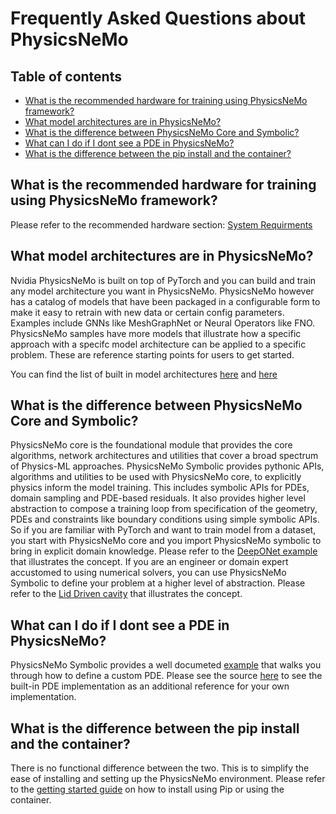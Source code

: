 # Frequently Asked Questions about PhysicsNeMo

## Table of contents

- [What is the recommended hardware for training using PhysicsNeMo framework?](#what-is-the-recommended-hardware-for-training-using-physicsnemo-framework)
- [What model architectures are in PhysicsNeMo?](#what-model-architectures-are-in-physicsnemo)
- [What is the difference between PhysicsNeMo Core and Symbolic?](#what-is-the-difference-between-physicsnemo-core-and-symbolic)
- [What can I do if I dont see a PDE in PhysicsNeMo?](#what-can-i-do-if-i-dont-see-a-pde-in-physicsnemo)
- [What is the difference between the pip install and the container?](#what-is-the-difference-between-the-pip-install-and-the-container)

## What is the recommended hardware for training using PhysicsNeMo framework?

Please refer to the recommended hardware section:
[System Requirments](https://docs.nvidia.com/deeplearning/modulus/getting-started/index.html#system-requirements)

## What model architectures are in PhysicsNeMo?

Nvidia PhysicsNeMo is built on top of PyTorch and you can build and train any model
architecture you want in PhysicsNeMo. PhysicsNeMo however has a catalog of models that
have been packaged in a configurable form to make it easy to retrain with new data or certain
config parameters. Examples include GNNs like MeshGraphNet or Neural Operators like FNO.
PhysicsNeMo samples have more models that illustrate how a specific approach with a specifc
model architecture can be applied to a specific problem.
These are reference starting points for users to get started.

You can find the list of built in model architectures
[here](https://github.com/NVIDIA/modulus/tree/main/modulus/models) and
[here](https://github.com/NVIDIA/modulus-sym/tree/main/modulus/sym/models)

## What is the difference between PhysicsNeMo Core and Symbolic?

PhysicsNeMo core is the foundational module that provides the core algorithms, network
architectures and utilities that cover a broad spectrum of Physics-ML approaches.
PhysicsNeMo Symbolic provides pythonic APIs, algorithms and utilities to be used with
PhysicsNeMo core, to explicitly physics inform the model training. This includes symbolic
APIs for PDEs, domain sampling and PDE-based residuals. It also provides higher level
abstraction to compose a training loop from specification of the geometry, PDEs and
constraints like boundary conditions using simple symbolic APIs.
So if you are familiar with PyTorch and want to train model from a dataset, you start
with PhysicsNeMo core and you import PhysicsNeMo symbolic to bring in explicit domain knowledge.
Please refer to the [DeepONet example](https://github.com/modulus/tree/main/examples/cfd/darcy_deeponet_physics)
that illustrates the concept.
If you are an engineer or domain expert accustomed to using numerical solvers, you can
use PhysicsNeMo Symbolic to define your problem at a higher level of abstraction. Please
refer to the [Lid Driven cavity](https://docs.nvidia.com/deeplearning/modulus/modulus-sym/user_guide/basics/lid_driven_cavity_flow.html)
that illustrates the concept.

## What can I do if I dont see a PDE in PhysicsNeMo?

PhysicsNeMo Symbolic provides a well documeted
[example](https://docs.nvidia.com/deeplearning/modulus/modulus-sym/user_guide/foundational/1d_wave_equation.html#writing-custom-pdes-and-boundary-initial-conditions)
that walks you through how to define a custom PDE. Please see the source [here](https://github.com/NVIDIA/modulus-sym/tree/main/modulus/sym/eq/pdes)
to see the built-in PDE implementation as an additional reference for your own implementation.

## What is the difference between the pip install and the container?

There is no functional difference between the two. This is to simplify the ease of
installing and setting up the PhysicsNeMo environment. Please refer to the
[getting started guide](https://docs.nvidia.com/deeplearning/modulus/getting-started/index.html#modulus-with-docker-image-recommended)
on how to install using Pip or using the container.
